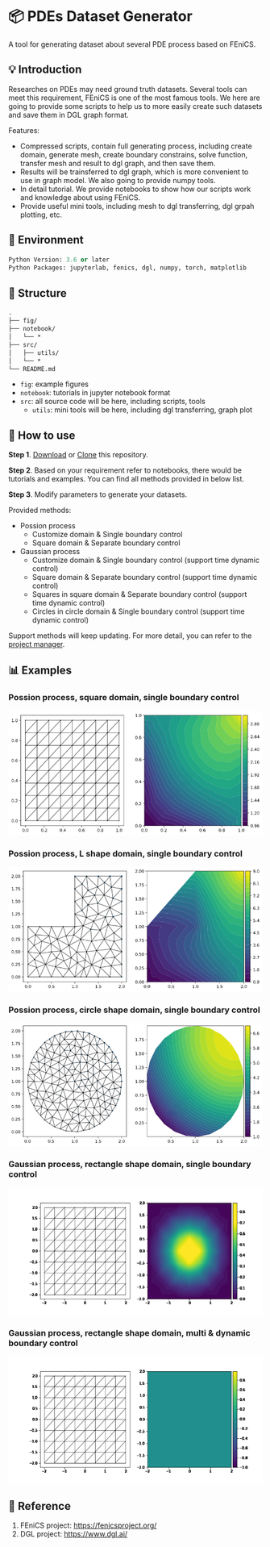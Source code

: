 # 📦 PDEs Dataset Generator

A tool for generating dataset about several PDE process based on FEniCS. 

## 💡 Introduction

Researches on PDEs may need ground truth datasets. Several tools can meet this requirement, FEniCS is one of the most famous tools. We here are going to provide some scripts to help us to more easily create such datasets and save them in DGL graph format. 

Features:

- Compressed scripts, contain full generating process, including create domain, generate mesh, create boundary constrains, solve function, transfer mesh and result to dgl graph, and then save them. 
- Results will be trainsferred to dgl graph, which is more convenient to use in graph model. We also going to provide numpy tools. 
- In detail tutorial. We provide notebooks to show how our scripts work and knowledge about using FEniCS. 
- Provide useful mini tools, including mesh to dgl transferring, dgl grpah plotting, etc. 

## 🔧 Environment 

```Python
Python Version: 3.6 or later
Python Packages: jupyterlab, fenics, dgl, numpy, torch, matplotlib
```

## 📁 Structure

```
.
├── fig/
├── notebook/
│   └── *
├── src/
│   ├── utils/
│   └── *
└── README.md
```

- `fig`: example figures
- `notebook`: tutorials in jupyter notebook format
- `src`: all source code will be here, including scripts, tools
  - `utils`: mini tools will be here, including dgl transferring, graph plot

## 💾 How to use

**Step 1**. [Download](https://github.com/cbhua/tool-pdeset-generator/archive/refs/heads/main.zip) or [Clone](https://github.com/cbhua/tool-pdeset-generator.git) this repository.  

**Step 2**. Based on your requirement refer to notebooks, there would be tutorials and examples. You can find all methods provided in below list. 

**Step 3**. Modify parameters to generate your datasets. 

Provided methods:

- Possion process
  - Customize domain & Single boundary control
  - Square domain & Separate boundary control
- Gaussian process
  - Customize domain & Single boundary control (support time dynamic control)
  - Square domain & Separate boundary control (support time dynamic control)
  - Squares in square domain & Separate boundary control (support time dynamic control)
  - Circles in circle domain & Single boundary control (support time dynamic control)

Support methods will keep updating. For more detail, you can refer to the [project manager](https://github.com/cbhua/tool-pdeset-generator/projects/1). 

## 📊 Examples

### Possion process, square domain, single boundary control

<img src="fig/possion_square.png" alt="possion process, square domain, single boundary control" style="zoom:70%;" />

### Possion process, L shape domain, single boundary control

<img src="fig/possion_l.png" alt="possion process, L shape domain, single boundary control" style="zoom:70%;" />

### Possion process, circle shape domain, single boundary control

<img src="fig/possion_circle.png" alt="possion process, circle shape domain, single boundary control" style="zoom:70%;" />

### Gaussian process, rectangle shape domain, single boundary control

![gaussian process, rectangle shape domain, single boundary control](fig/gaussian_square.gif)

### Gaussian process, rectangle shape domain, multi & dynamic boundary control

![gaussian process, rectangle shape domain, multi & dynamic boundary control](fig/gaussian_square_dynamic.gif)

## 📜 Reference

1. FEniCS project: https://fenicsproject.org/
2. DGL project: https://www.dgl.ai/